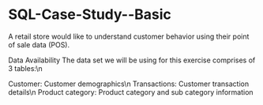 # SQL-Case-Study--Basic
A retail store would like to understand customer behavior using their point of sale data (POS).

Data Availability
The data set we will be using for this exercise comprises of 3 tables:\n

Customer: Customer demographics\n
Transactions: Customer transaction details\n
Product category: Product category and sub category information 
